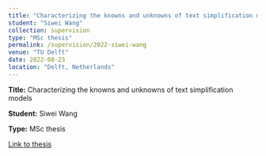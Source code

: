 ```yaml
---
title: "Characterizing the knowns and unknowns of text simplification models"
student: "Siwei Wang"
collection: supervision
type: "MSc thesis"
permalink: /supervision/2022-siwei-wang
venue: "TU Delft"
date: 2022-08-23
location: "Delft, Netherlands"
---
```


**Title:** Characterizing the knowns and unknowns of text simplification models

**Student:** Siwei Wang

**Type:** MSc thesis

[Link to thesis](https://repository.tudelft.nl/islandora/object/uuid%3A88969b07-c5ed-4b4a-ba6d-9baac49b1ac6?collection=education)